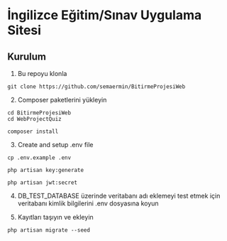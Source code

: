 # İngilizce Eğitim/Sınav Uygulama Sitesi


## Kurulum
1. Bu repoyu klonla
```
git clone https://github.com/semaermin/BitirmeProjesiWeb
```

2. Composer paketlerini yükleyin
```
cd BitirmeProjesiWeb
cd WebProjectQuiz
```
```
composer install
```

3. Create and setup .env file
```
cp .env.example .env
```
```
php artisan key:generate
```
```
php artisan jwt:secret
```

4. DB_TEST_DATABASE üzerinde veritabanı adı eklemeyi test etmek için veritabanı kimlik bilgilerini .env dosyasına koyun


6. Kayıtları taşıyın ve ekleyin
```
php artisan migrate --seed
```
